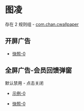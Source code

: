 # 图凌

存在 2 规则组 - [com.chan.cwallpaper](/src/apps/com.chan.cwallpaper.ts)

## 开屏广告

- [快照-0](https://i.gkd.li/i/14293734)

## 全屏广告-会员回馈弹窗

默认禁用 - 点击关闭

- [示例-0](https://m.gkd.li/57941037/8150c450-bcf8-4e8b-8236-4c3abebbeef3)

- [快照-0](https://i.gkd.li/i/14308433)

